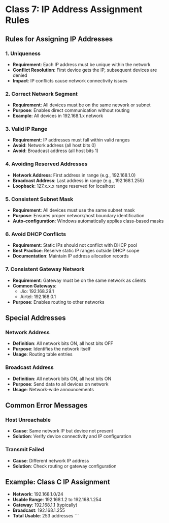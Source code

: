 # Class 7: IP Address Assignment Rules

## Rules for Assigning IP Addresses

### 1. Uniqueness
- **Requirement**: Each IP address must be unique within the network
- **Conflict Resolution**: First device gets the IP, subsequent devices are denied
- **Impact**: IP conflicts cause network connectivity issues

### 2. Correct Network Segment
- **Requirement**: All devices must be on the same network or subnet
- **Purpose**: Enables direct communication without routing
- **Example**: All devices in 192.168.1.x network

### 3. Valid IP Range
- **Requirement**: IP addresses must fall within valid ranges
- **Avoid**: Network address (all host bits 0)
- **Avoid**: Broadcast address (all host bits 1)

### 4. Avoiding Reserved Addresses
- **Network Address**: First address in range (e.g., 192.168.1.0)
- **Broadcast Address**: Last address in range (e.g., 192.168.1.255)
- **Loopback**: 127.x.x.x range reserved for localhost

### 5. Consistent Subnet Mask
- **Requirement**: All devices must use the same subnet mask
- **Purpose**: Ensures proper network/host boundary identification
- **Auto-configuration**: Windows automatically applies class-based masks

### 6. Avoid DHCP Conflicts
- **Requirement**: Static IPs should not conflict with DHCP pool
- **Best Practice**: Reserve static IP ranges outside DHCP scope
- **Documentation**: Maintain IP address allocation records

### 7. Consistent Gateway Network
- **Requirement**: Gateway must be on the same network as clients
- **Common Gateways**: 
  - Jio: 192.168.29.1
  - Airtel: 192.168.0.1
- **Purpose**: Enables routing to other networks

## Special Addresses

### Network Address
- **Definition**: All network bits ON, all host bits OFF
- **Purpose**: Identifies the network itself
- **Usage**: Routing table entries

### Broadcast Address
- **Definition**: All network bits ON, all host bits ON
- **Purpose**: Send data to all devices on network
- **Usage**: Network-wide announcements

## Common Error Messages

### Host Unreachable
- **Cause**: Same network IP but device not present
- **Solution**: Verify device connectivity and IP configuration

### Transmit Failed
- **Cause**: Different network IP address
- **Solution**: Check routing or gateway configuration

## Example: Class C IP Assignment
- **Network**: 192.168.1.0/24
- **Usable Range**: 192.168.1.2 to 192.168.1.254
- **Gateway**: 192.168.1.1 (typically)
- **Broadcast**: 192.168.1.255
- **Total Usable**: 253 addresses
\`\`\`
